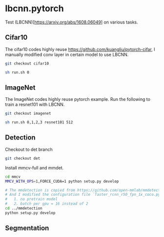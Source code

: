 # lbcnn.pytorch

Test (LBCNN)[https://arxiv.org/abs/1608.06049] on various tasks.


## Cifar10

The cifar10 codes highly reuse https://github.com/kuangliu/pytorch-cifar, I manually modified conv layer in certain model to use LBCNN.

```sh
git checkout cifar10

sh run.sh 0
```


## ImageNet

The ImageNet codes highly reuse pytorch example. Run the following to train a resnet101 with LBCNN.

```sh
git checkout imagenet

sh run.sh 0,1,2,3 resnet101 512
```




## Detection

Checkout to det branch

```sh
git checkout det

```

Install mmcv-full and mmdet.

```sh
cd mmcv
MMCV_WITH_OPS=1,FORCE_CUDA=1 python setup.py develop

# The mmdetection is copied from https://github.com/open-mmlab/mmdetection
# And I modified the configuration file `faster_rcnn_r50_fpn_1x_coco.py`
#   1. no pretrain model
#   2. batch per gpu = 16 instead of 2
cd ../mmdetection
python setup.py develop
```







## Segmentation

